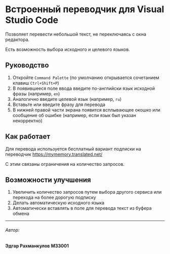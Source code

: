 # Встроенный переводчик для Visual Studio Code

Позволяет перевести небольшой текст, не переключаясь с окна редактора.

Есть возможность выбора исходного и целевого языков.

## Руководство

1. Откройте `Command Palette` (по умолчанию открывается сочетанием клавиш `Ctrl+Shift+P`)
2. В появившееся поле ввода введите по-английски язык исходной фразы (например, `en`)
3. Аналогично введите целевой язык (например, `ru`)
4. Вставьте или введите фразу для перевода
5. В нижней правой части экрана появится всплывающее окошко или сообщение об ошибке (например, если язык был указан некорректно)

## Как работает

Для перевода используется бесплатный вариант подписки на переводчик
https://mymemory.translated.net/

С этим связаны ограничения на количество запросов.

## Возможности улучшения

1. Увеличить количество запросов путем выбора другого сервиса или перехода на более дорогую подписку
2. Делать автоматическую исходного языка
3. Автоматически вставлять в поле для перевода текст из буфера обмена

-----------------------------------------------------------------------------------------------------------

###### Автор:
**Эдгар Рахманкулов**
**M33001**
